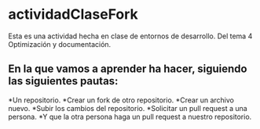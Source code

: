 # actividadClaseFork
Esta es una actividad  hecha en clase de entornos de desarrollo.
Del tema 4 Optimización y documentación.

En la que vamos a aprender ha hacer, siguiendo las siguientes pautas:
----------------------------------------------------------------------
  *Un repositorio.
  *Crear un fork de otro repositorio.
  *Crear un archivo nuevo.
  *Subir los cambios del repositorio.
  *Solicitar un pull request a una persona.
  *Y que la otra persona haga un pull request a nuestro repositorio.

